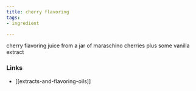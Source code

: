 ```yaml
---
title: cherry flavoring
tags:
- ingredient

---
```

cherry flavoring juice from a jar of maraschino cherries plus some vanilla extract

### Links

* [[extracts-and-flavoring-oils]]
